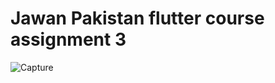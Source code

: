 # Jawan Pakistan flutter course assignment 3

![Capture](https://user-images.githubusercontent.com/62401172/120935233-30b2ca00-c71b-11eb-98c4-ce3fc57b18a3.PNG)
